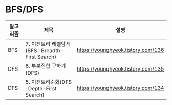 # BFS/DFS 
|알고리즘|제목|설명|
|------|---|---|
|BFS|7. 이진트리 레벨탐색(BFS : Breadth-First Search)|https://younghyeok.tistory.com/136|
|DFS|6. 부분집합 구하기(DFS)|https://younghyeok.tistory.com/135|
|DFS|5. 이진트리순회(DFS : Depth-First Search)|https://younghyeok.tistory.com/134|

